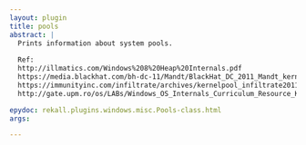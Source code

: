 ```yaml
---
layout: plugin
title: pools
abstract: |
  Prints information about system pools.
  
  Ref:
  http://illmatics.com/Windows%208%20Heap%20Internals.pdf
  https://media.blackhat.com/bh-dc-11/Mandt/BlackHat_DC_2011_Mandt_kernelpool-wp.pdf
  https://immunityinc.com/infiltrate/archives/kernelpool_infiltrate2011.pdf
  http://gate.upm.ro/os/LABs/Windows_OS_Internals_Curriculum_Resource_Kit-ACADEMIC/WindowsResearchKernel-WRK/WRK-v1.2/base/ntos/ex/pool.c

epydoc: rekall.plugins.windows.misc.Pools-class.html
args:

---
```


